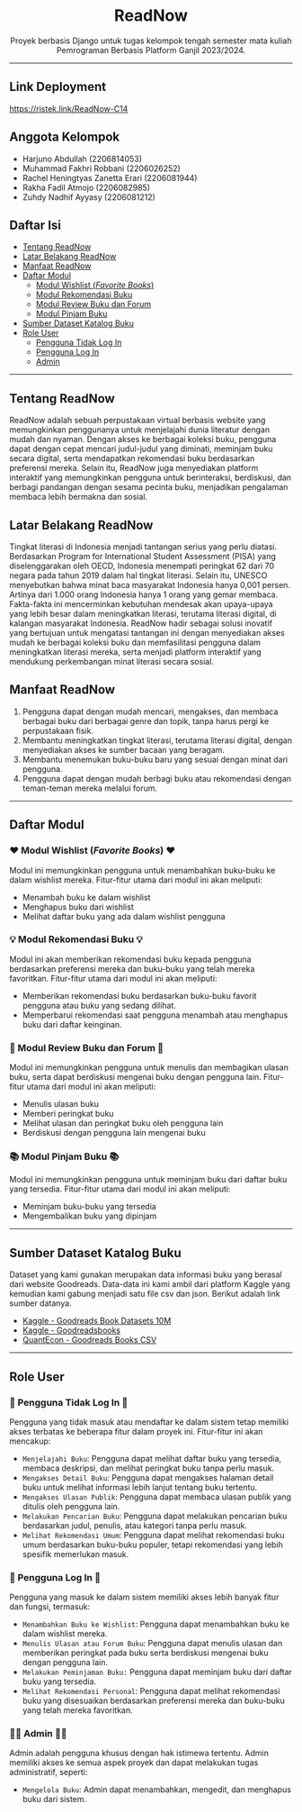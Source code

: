 <h1 align="center">ReadNow</h1>
<p align="center">Proyek berbasis Django untuk tugas kelompok tengah semester mata kuliah Pemrograman Berbasis Platform Ganjil 2023/2024.</p>

---
## Link Deployment
https://ristek.link/ReadNow-C14

## Anggota Kelompok
- Harjuno Abdullah (2206814053)
- Muhammad Fakhri Robbani (2206026252)
- Rachel Heningtyas Zanetta Erari (2206081944)
- Rakha Fadil Atmojo (2206082985)
- Zuhdy Nadhif Ayyasy (2206081212)

## Daftar Isi
- [Tentang ReadNow](#tentang-readnow)
- [Latar Belakang ReadNow](#latar-belakang-readnow)
- [Manfaat ReadNow](#manfaat-readnow)
- [Daftar Modul](#daftar-modul)
  - [Modul Wishlist (_Favorite Books_)](#modul-wishlist-favorite-books)
  - [Modul Rekomendasi Buku](#modul-rekomendasi-buku)
  - [Modul Review Buku dan Forum](#modul-review-buku-dan-forum)
  - [Modul Pinjam Buku](#modul-pinjam-buku)
- [Sumber Dataset Katalog Buku](#sumber-dataset-katalog-buku)
- [Role User](#role-user)
  - [Pengguna Tidak Log In](#pengguna-tidak-log-in)
  - [Pengguna Log In](#pengguna-log-in)
  - [Admin](#admin)

---

## Tentang ReadNow
ReadNow adalah sebuah perpustakaan virtual berbasis website yang memungkinkan penggunanya untuk menjelajahi dunia literatur dengan mudah dan nyaman. Dengan akses ke berbagai koleksi buku, pengguna dapat dengan cepat mencari judul-judul yang diminati, meminjam buku secara digital, serta mendapatkan rekomendasi buku berdasarkan preferensi mereka. Selain itu, ReadNow juga menyediakan platform interaktif yang memungkinkan pengguna untuk berinteraksi, berdiskusi, dan berbagi pandangan dengan sesama pecinta buku, menjadikan pengalaman membaca lebih bermakna dan sosial. 

## Latar Belakang ReadNow
Tingkat literasi di Indonesia menjadi tantangan serius yang perlu diatasi. Berdasarkan Program for International Student Assessment (PISA) yang diselenggarakan oleh OECD, Indonesia menempati peringkat 62 dari 70 negara pada tahun 2019 dalam hal tingkat literasi. Selain itu, UNESCO menyebutkan bahwa minat baca masyarakat Indonesia hanya 0,001 persen. Artinya dari 1.000 orang Indonesia hanya 1 orang yang gemar membaca. Fakta-fakta ini mencerminkan kebutuhan mendesak akan upaya-upaya yang lebih besar dalam meningkatkan literasi, terutama literasi digital, di kalangan masyarakat Indonesia. ReadNow hadir sebagai solusi inovatif yang bertujuan untuk mengatasi tantangan ini dengan menyediakan akses mudah ke berbagai koleksi buku dan memfasilitasi pengguna dalam meningkatkan literasi mereka, serta menjadi platform interaktif yang mendukung perkembangan minat literasi secara sosial.

## Manfaat ReadNow
1. Pengguna dapat dengan mudah mencari, mengakses, dan membaca berbagai buku dari berbagai genre dan topik, tanpa harus pergi ke perpustakaan fisik.
2. Membantu meningkatkan tingkat literasi, terutama literasi digital, dengan menyediakan akses ke sumber bacaan yang beragam.
3. Membantu menemukan buku-buku baru yang sesuai dengan minat dari pengguna.
4. Pengguna dapat dengan mudah berbagi buku atau rekomendasi dengan teman-teman mereka melalui forum.

---

## Daftar Modul
### ❤️ Modul Wishlist (_Favorite Books_) ❤️
Modul ini memungkinkan pengguna untuk menambahkan buku-buku ke dalam wishlist mereka. Fitur-fitur utama dari modul ini akan meliputi:
- Menambah buku ke dalam wishlist
- Menghapus buku dari wishlist
- Melihat daftar buku yang ada dalam wishlist pengguna

### 💡 Modul Rekomendasi Buku 💡
Modul ini akan memberikan rekomendasi buku kepada pengguna berdasarkan preferensi mereka dan buku-buku yang telah mereka favoritkan. Fitur-fitur utama dari modul ini akan meliputi:
- Memberikan rekomendasi buku berdasarkan buku-buku favorit pengguna atau buku yang sedang dilihat.
- Memperbarui rekomendasi saat pengguna menambah atau menghapus buku dari daftar keinginan.

### 📝 Modul Review Buku dan Forum 📝
Modul ini memungkinkan pengguna untuk menulis dan membagikan ulasan buku, serta dapat berdiskusi mengenai buku dengan pengguna lain. Fitur-fitur utama dari modul ini akan meliputi:
- Menulis ulasan buku
- Memberi peringkat buku
- Melihat ulasan dan peringkat buku oleh pengguna lain
- Berdiskusi dengan pengguna lain mengenai buku

### 📚 Modul Pinjam Buku 📚
Modul ini memungkinkan pengguna untuk meminjam buku dari daftar buku yang tersedia. Fitur-fitur utama dari modul ini akan meliputi:
- Meminjam buku-buku yang tersedia
- Mengembalikan buku yang dipinjam

---

## Sumber Dataset Katalog Buku
Dataset yang kami gunakan merupakan data informasi buku yang berasal dari website Goodreads. Data-data ini kami ambil dari platform Kaggle yang kemudian kami gabung menjadi satu file csv dan json. Berikut adalah link sumber datanya.
- [Kaggle - Goodreads Book Datasets 10M](https://www.kaggle.com/datasets/bahramjannesarr/goodreads-book-datasets-10m)
- [Kaggle - Goodreadsbooks](https://www.kaggle.com/datasets/jealousleopard/goodreadsbooks)
- [QuantEcon - Goodreads Books CSV](https://datascience.quantecon.org/assets/data/goodreads_books.csv)

---

## Role User
### 👤 Pengguna Tidak Log In 👤
Pengguna yang tidak masuk atau mendaftar ke dalam sistem tetap memiliki akses terbatas ke beberapa fitur dalam proyek ini. Fitur-fitur ini akan mencakup:
- `Menjelajahi Buku`: Pengguna dapat melihat daftar buku yang tersedia, membaca deskripsi, dan melihat peringkat buku tanpa perlu masuk.
- `Mengakses Detail Buku`: Pengguna dapat mengakses halaman detail buku untuk melihat informasi lebih lanjut tentang buku tertentu.
- `Mengakses Ulasan Publik`: Pengguna dapat membaca ulasan publik yang ditulis oleh pengguna lain.
- `Melakukan Pencarian Buku`: Pengguna dapat melakukan pencarian buku berdasarkan judul, penulis, atau kategori tanpa perlu masuk.
- `Melihat Rekomendasi Umum`: Pengguna dapat melihat rekomendasi buku umum berdasarkan buku-buku populer, tetapi rekomendasi yang lebih spesifik memerlukan masuk.

### 👨 Pengguna Log In 👨
Pengguna yang masuk ke dalam sistem memiliki akses lebih banyak fitur dan fungsi, termasuk:
- `Menambahkan Buku ke Wishlist`: Pengguna dapat menambahkan buku ke dalam wishlist mereka.
- `Menulis Ulasan atau Forum Buku`: Pengguna dapat menulis ulasan dan memberikan peringkat pada buku serta berdiskusi mengenai buku dengan pengguna lain.
- `Melakukan Peminjaman Buku:` Pengguna dapat meminjam buku dari daftar buku yang tersedia.
- `Melihat Rekomendasi Personal`: Pengguna dapat melihat rekomendasi buku yang disesuaikan berdasarkan preferensi mereka dan buku-buku yang telah mereka favoritkan.

### 👮‍♂️ Admin 👮‍♂️
Admin adalah pengguna khusus dengan hak istimewa tertentu. Admin memiliki akses ke semua aspek proyek dan dapat melakukan tugas administratif, seperti:
- `Mengelola Buku`: Admin dapat menambahkan, mengedit, dan menghapus buku dari sistem.
